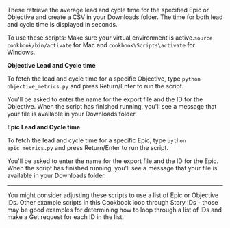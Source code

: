 These retrieve the average lead and cycle time for the specified Epic or Objective and create a CSV in your Downloads folder.
The time for both lead and cycle time is displayed in seconds.

To use these scripts:
Make sure your virtual environment is active.`source cookbook/bin/activate` for Mac and `cookbook\Scripts\activate` for Windows.

**Objective Lead and Cycle time**

To fetch the lead and cycle time for a specific Objective, type `python objective_metrics.py` and press Return/Enter to run the script.

You'll be asked to enter the name for the export file and the ID for the Objective. When the script has finished running, you'll see a message that your file is available in your Downloads folder.

**Epic Lead and Cycle time**

To fetch the lead and cycle time for a specific Epic, type `python epic_metrics.py` and press Return/Enter to run the script.

You'll be asked to enter the name for the export file and the ID for the Epic. When the script has finished running, you'll see a message that your file is available in your Downloads folder.

---

You might consider adjusting these scripts to use a list of Epic or Objective IDs. Other example scripts in this Cookbook loop through Story IDs - those may be good examples for determining how to loop through a list of IDs and make a Get request for each ID in the list.
